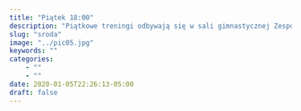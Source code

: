 ```yaml
---
title: "Piątek 18:00"
description: "Piątkowe treningi odbywają się w sali gimnastycznej Zespołu Szkół nr 3, wejście od strony Orlika"
slug: "sroda"
image: "../pic05.jpg"
keywords: ""
categories:
    - ""
    - ""
date: 2020-01-05T22:26:13-05:00
draft: false
---
```


